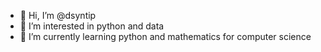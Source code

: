 - 👋 Hi, I’m @dsyntip
- 👀 I’m interested in python and data
- 🌱 I’m currently learning python and mathematics for computer science


<!---
dsyntip/dsyntip is a ✨ special ✨ repository because its `README.md` (this file) appears on your GitHub profile.
You can click the Preview link to take a look at your changes.
--->
